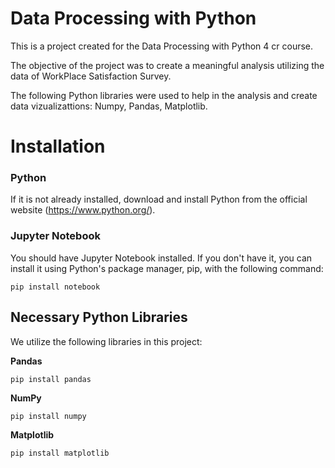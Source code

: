 # Data Processing with Python

This is a project created for the Data Processing with Python 4 cr course.  

The objective of the project was to create a meaningful analysis utilizing the data of WorkPlace Satisfaction Survey.

The following Python libraries were used to help in the analysis and create data vizualizattions: Numpy, Pandas, Matplotlib.


# Installation  

### Python  

If it is not already installed, download and install Python from the official website (https://www.python.org/).  

### Jupyter Notebook  
 You should have Jupyter Notebook installed. If you don't have it, you can install it using Python's package manager, pip, with the following command:  
 ```
pip install notebook
```

## Necessary Python Libraries  
We utilize the following libraries in this project:  

**Pandas**  
```
pip install pandas
```
**NumPy**
```
pip install numpy
```


**Matplotlib**  

```
pip install matplotlib
```

